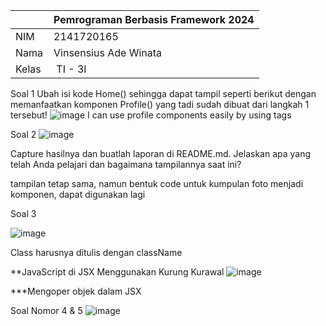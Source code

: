

|  | Pemrograman Berbasis Framework 2024 |
|--|--|
| NIM |  2141720165|
| Nama |  Vinsensius Ade Winata |
| Kelas | TI - 3I |


Soal 1
Ubah isi kode Home() sehingga dapat tampil seperti berikut dengan memanfaatkan komponen Profile() yang tadi sudah dibuat dari langkah 1 tersebut!
![image](https://drive.google.com/uc?export=view&id=1FgiUjztCT4bhoPQhlkriGDB-i_eXLfIs)
I can use profile components easily by using <Profile/> tags

Soal 2
![image](https://drive.google.com/uc?export=view&id=1B9hKAdkd9oqMEoACuaOUARMtGTIzocRd)

Capture hasilnya dan buatlah laporan di README.md. Jelaskan apa yang telah Anda pelajari dan bagaimana tampilannya saat ini?

tampilan tetap sama, namun bentuk code untuk kumpulan foto menjadi komponen, dapat digunakan lagi

Soal 3

![image](https://drive.google.com/uc?export=view&id=1Tk8C2fRumljV1t0zYjKluOQyGJyyz7Qf)

Class harusnya ditulis dengan className

**JavaScript di JSX Menggunakan Kurung Kurawal
![image](https://drive.google.com/uc?export=view&id=1UARK_53D4eoZK2WOi8JJIHgshNNidALO)

***Mengoper objek dalam JSX

Soal Nomor 4 & 5
![image](https://drive.google.com/uc?export=view&id=12tzc0isH1VLnNjhUXEKUvQeivuy5lu3C)

